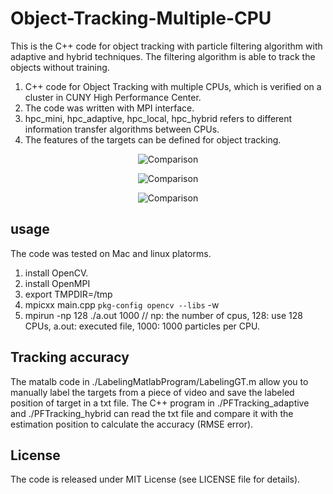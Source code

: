 # Object-Tracking-Multiple-CPU
This is the C++ code for object tracking with particle filtering algorithm with adaptive and hybrid techniques.
The filtering algorithm is able to track the objects without training.

1. C++ code for Object Tracking with multiple CPUs, which is verified on a cluster in CUNY High Performance Center.
2. The code was written with MPI interface.
3. hpc_mini, hpc_adaptive, hpc_local, hpc_hybrid refers to different information transfer algorithms between CPUs.
3. The features of the targets can be defined for object tracking.


<p align="center"><img src=https://github.com/Solarbird2017/Object-Tracking-Multiple-CPUs/blob/main/1.png alt="Comparison"></p>
<p align="center"><img src=https://github.com/Solarbird2017/Object-Tracking-Multiple-CPUs/blob/main/2.png alt="Comparison"></p>
<p align="center"><img src=https://github.com/Solarbird2017/Object-Tracking-Multiple-CPUs/blob/main/3.png alt="Comparison"></p>




## usage
The code was tested on Mac and linux platorms.
1. install OpenCV.
2. install OpenMPI
3. export TMPDIR=/tmp
4. mpicxx main.cpp `pkg-config opencv --libs` -w
5. mpirun -np 128 ./a.out 1000  // np: the number of cpus, 128: use 128 CPUs, a.out: executed file, 1000: 1000 particles per CPU.

## Tracking accuracy

The matalb code in ./LabelingMatlabProgram/LabelingGT.m allow you to manually label the targets from a piece of video and save the labeled position of target in a txt file. The C++ program in ./PFTracking_adaptive and ./PFTracking_hybrid can read the txt file and compare it with the estimation position to calculate the accuracy (RMSE error).

## License
The code is released under MIT License (see LICENSE file for details).

